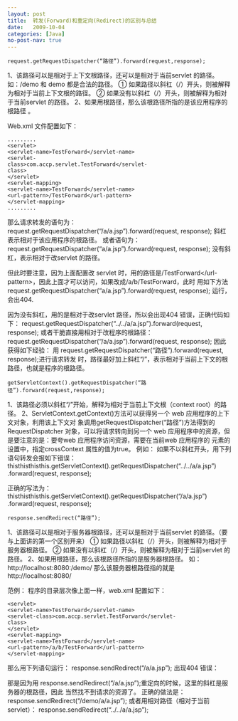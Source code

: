 ```yaml
---
layout: post
title:  转发(Forward)和重定向(Redirect)的区别与总结
date:   2009-10-04
categories: [Java]
no-post-nav: true
---
```


```
request.getRequestDispatcher(“路径”).forward(request,response);
```

1、该路径可以是相对于上下文根路径，还可以是相对于当前servlet 的路径。
如：/demo 和 demo 都是合法的路径。
① 如果路径以斜杠（/）开头，则被解释为相对于当前上下文根的路径。
② 如果没有以斜杠（/）开头，则被解释为相对于当前servlet 的路径。
2、如果用根路径，那么该根路径所指的是该应用程序的根路径 。

Web.xml 文件配置如下：

```
.........
<servlet>
<servlet-name>TestForward</servlet-name>
<servlet-
class>com.accp.servlet.TestForward</servlet-
class>
</servlet>
<servlet-mapping>
<servlet-name>TestForward</servlet-name>
<url-pattern>/TestForward</url-pattern>
</servlet-mapping>
.........
```

那么请求转发的语句为：
request.getRequestDispatcher(“/a/a.jsp”).forward(request, response);
斜杠表示相对于该应用程序的根路径。
或者语句为：
request.getRequestDispatcher(“a/a.jsp”).forward(request, response);
没有斜杠，表示相对于改servlet 的路径。

但此时要注意，因为上面配置改 servlet 时，用的路径是<url-pattern>/TestForward</url-
pattern>，因此上面才可以访问，如果改成<url-pattern>/a/b/TestForward</url-pattern>，此时
用如下方法
request.getRequestDispatcher(“a/a.jsp”).forward(request, response);
运行，会出404.

因为没有斜杠，用的是相对于改servlet 路径，所以会出现404 错误，正确代码如下：
request.getRequestDispatcher(“../../a/a.jsp”).forward(request, response);
或者干脆直接用相对于改程序的根路径：
request.getRequestDispatcher(“/a/a.jsp”).forward(request, response);
因此获得如下经验：
用 request.getRequestDispatcher(“路径”).forward(request, response);进行请求转发
时，路径最好加上斜杠“/”，表示相对于当前上下文的根路径，也就是程序的根路径。

```
getServletContext().getRequestDispatcher(“路径”).forward(request,response);
```

1、该路径必须以斜杠“/”开始，解释为相对于当前上下文根（context root）的路径。
2、ServletContext.getContext()方法可以获得另一个 web 应用程序的上下文对象，利用该上下文对
象调用getRequestDispatcher(“路径”)方法得到的RequestDispatcher 对象，可以将请求转向到另一个
web 应用程序中的资源，但是要注意的是：要夸web 应用程序访问资源，需要在当前web 应用程序的<context>
元素的设置中，指定crossContext 属性的值为true。
例如：
如果不以斜杠开头，用下列语句转发会报如下错误：
thisthisthisthis.getServletContext().getRequestDispatcher(“../../a/a.jsp”)
.forward(request, response);

正确的写法为：
thisthisthisthis.getServletContext().getRequestDispatcher(“/a/a.jsp”)
.forward(request, response);

```
response.sendRedirect(“路径”);
```

1、该路径可以是相对于服务器根路径，还可以是相对于当前servlet 的路径。（要与上面讲的第一个区别开来）
① 如果路径以斜杠（/）开头，则被解释为相对于服务器根路径。
② 如果没有以斜杠（/）开头，则被解释为相对于当前servlet 的路径。
2、如果用根路径，那么该根路径所指的是服务器根路径。
如：http://localhost:8080:/demo/ 那么该服务器根路径指的就是 http://localhost:8080/

范例：
程序的目录层次像上面一样，web.xml 配置如下：

```
<servlet>
<servlet-name>TestForward</servlet-name>
<servlet-class>com.accp.servlet.TestForward</servlet-
class>
</servlet>
<servlet-mapping>
<servlet-name>TestForward</servlet-name>
<url-pattern>/a/b/TestForward</url-pattern>
</servlet-mapping>
```

那么用下列语句运行：
response.sendRedirect(“/a/a.jsp”);
出现404 错误：

那是因为用 response.sendRedirect(“/a/a.jsp”);重定向的时候，这里的斜杠是服务器的根路径，因此
当然找不到请求的资源了。
正确的做法是：
response.sendRedirect(“/demo/a/a.jsp”);
或者用相对路径（相对于当前servlet）：
response.sendRedirect(“../../a/a.jsp”);



































